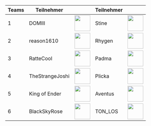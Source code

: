 | **Teams** 	| **Teilnehmer**   	|                                                                                                                 	| **Teilnehmer** 	|                                                                                                               	|
|-----------	|------------------	|-----------------------------------------------------------------------------------------------------------------	|----------------	|---------------------------------------------------------------------------------------------------------------	|
| 1         	| DOMIII           	| [<img src="https://www.svgrepo.com/show/13671/youtube.svg" width=50>](https://www.youtube.com/@domiii)          	| Stine          	| [<img src="https://www.svgrepo.com/show/13671/youtube.svg" width=50>](https://www.youtube.com/@stineversum)   	|
| 2         	| reason1610       	| [<img src="https://www.svgrepo.com/show/13671/youtube.svg" width=50>](https://www.youtube.com/@reason1610)      	| Rhygen         	| [<img src="https://www.svgrepo.com/show/13671/youtube.svg" width=50>](https://www.youtube.com/@rhygen)        	|
| 3         	| RatteCool        	| [<img src="https://www.svgrepo.com/show/13671/youtube.svg" width=50>](https://www.youtube.com/@rattecool)       	| Padma          	| [<img src="https://www.svgrepo.com/show/13671/youtube.svg" width=50>](https://www.youtube.com/@_padma_)       	|
| 4         	| TheStrangeJoshi 	| [<img src="https://www.svgrepo.com/show/448251/twitch.svg" width=50>](https://www.twitch.tv/thestrangejoshi)    	| Plicka         	| [<img src="https://www.svgrepo.com/show/13671/youtube.svg" width=50>](https://www.youtube.com/@plickayt)      	|
| 5         	| King of Ender    	| [<img src="https://www.svgrepo.com/show/13671/youtube.svg" width=50>](https://www.youtube.com/@kingofender)     	| Aventus        	| [<img src="https://www.svgrepo.com/show/13671/youtube.svg" width=50>](https://www.youtube.com/@KaiserAventus) 	|
| 6         	| BlackSkyRose     	| [<img src="https://www.svgrepo.com/show/13671/youtube.svg" width=50>](https://www.youtube.com/@blackskyrose119) 	| TON_LOS        	| [<img src="https://www.svgrepo.com/show/448251/twitch.svg" width=50>]( https://www.twitch.tv/ton_los)         	|

